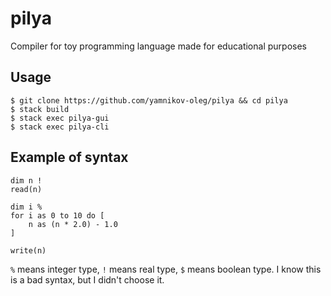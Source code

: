 # pilya

Compiler for toy programming language made for educational purposes

## Usage

```
$ git clone https://github.com/yamnikov-oleg/pilya && cd pilya
$ stack build
$ stack exec pilya-gui
$ stack exec pilya-cli
```

## Example of syntax

```
dim n !
read(n)

dim i %
for i as 0 to 10 do [
    n as (n * 2.0) - 1.0
]

write(n)
```

`%` means integer type, `!`  means real type, `$` means boolean type.
I know this is a bad syntax, but I didn't choose it.
